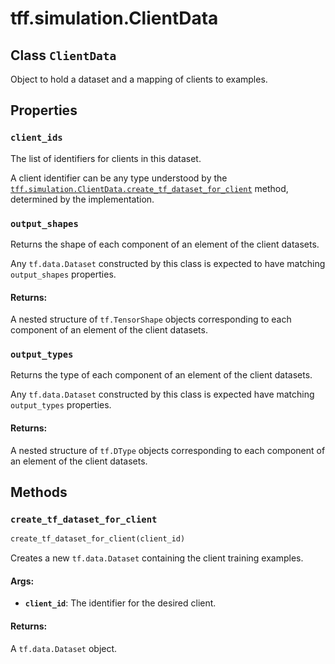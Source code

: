 <div itemscope itemtype="http://developers.google.com/ReferenceObject">
<meta itemprop="name" content="tff.simulation.ClientData" />
<meta itemprop="path" content="Stable" />
<meta itemprop="property" content="client_ids"/>
<meta itemprop="property" content="output_shapes"/>
<meta itemprop="property" content="output_types"/>
<meta itemprop="property" content="create_tf_dataset_for_client"/>
</div>

# tff.simulation.ClientData

## Class `ClientData`



Object to hold a dataset and a mapping of clients to examples.

## Properties

<h3 id="client_ids"><code>client_ids</code></h3>

The list of identifiers for clients in this dataset.

A client identifier can be any type understood by the
<a href="../../tff/simulation/ClientData.md#create_tf_dataset_for_client"><code>tff.simulation.ClientData.create_tf_dataset_for_client</code></a> method, determined
by the implementation.

<h3 id="output_shapes"><code>output_shapes</code></h3>

Returns the shape of each component of an element of the client datasets.

Any `tf.data.Dataset` constructed by this class is expected to have matching
`output_shapes` properties.

#### Returns:

  A nested structure of `tf.TensorShape` objects corresponding to each
component of an element of the client datasets.

<h3 id="output_types"><code>output_types</code></h3>

Returns the type of each component of an element of the client datasets.

Any `tf.data.Dataset` constructed by this class is expected have matching
`output_types` properties.

#### Returns:

  A nested structure of `tf.DType` objects corresponding to each component
of an element of the client datasets.



## Methods

<h3 id="create_tf_dataset_for_client"><code>create_tf_dataset_for_client</code></h3>

``` python
create_tf_dataset_for_client(client_id)
```

Creates a new `tf.data.Dataset` containing the client training examples.

#### Args:

* <b>`client_id`</b>: The identifier for the desired client.


#### Returns:

A `tf.data.Dataset` object.



